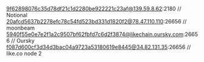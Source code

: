 9f62898076c35d78df21c1d2280be922221c23af@139.59.8.62:2180 // Notional
20afcd5637b2278efc78c54fd523bd331d1820f2@78.47.110.110:26656 // moonbeam
5940f55e0e7e2f1a2c9507bf62fbfd7c6d2f3874@likechain.oursky.com:26656 // Oursky
f087d600cf3d34d3bac04a9723a53180619e8445@34.82.131.35:26656 // like.co node 2
